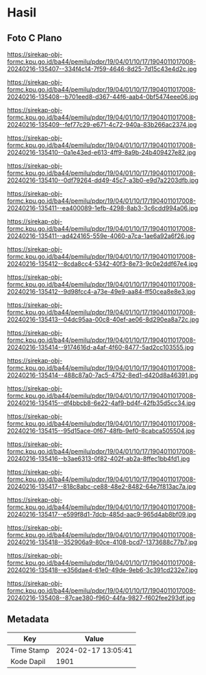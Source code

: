 # Hasil

## Foto C Plano

https://sirekap-obj-formc.kpu.go.id/ba44/pemilu/pdpr/19/04/01/10/17/1904011017008-20240216-135407--334f4c14-7f59-4646-8d25-7d15c43e4d2c.jpg

https://sirekap-obj-formc.kpu.go.id/ba44/pemilu/pdpr/19/04/01/10/17/1904011017008-20240216-135408--b701eed8-d367-44f6-aab4-0bf5474eee06.jpg

https://sirekap-obj-formc.kpu.go.id/ba44/pemilu/pdpr/19/04/01/10/17/1904011017008-20240216-135409--fef77c29-e671-4c72-940a-83b266ac2374.jpg

https://sirekap-obj-formc.kpu.go.id/ba44/pemilu/pdpr/19/04/01/10/17/1904011017008-20240216-135410--0a1e43ed-e613-4ff9-8a9b-24b409427e82.jpg

https://sirekap-obj-formc.kpu.go.id/ba44/pemilu/pdpr/19/04/01/10/17/1904011017008-20240216-135410--0df79264-dd49-45c7-a3b0-e9d7a2203dfb.jpg

https://sirekap-obj-formc.kpu.go.id/ba44/pemilu/pdpr/19/04/01/10/17/1904011017008-20240216-135411--ea400089-1efb-4298-8ab3-3c6cdd994a06.jpg

https://sirekap-obj-formc.kpu.go.id/ba44/pemilu/pdpr/19/04/01/10/17/1904011017008-20240216-135411--ad424165-559e-4060-a7ca-1ae6a92a6f26.jpg

https://sirekap-obj-formc.kpu.go.id/ba44/pemilu/pdpr/19/04/01/10/17/1904011017008-20240216-135412--8cda8cc4-5342-40f3-8e73-9c0e2ddf67e4.jpg

https://sirekap-obj-formc.kpu.go.id/ba44/pemilu/pdpr/19/04/01/10/17/1904011017008-20240216-135412--9d98fcc4-a73e-49e9-aa84-ff50cea8e8e3.jpg

https://sirekap-obj-formc.kpu.go.id/ba44/pemilu/pdpr/19/04/01/10/17/1904011017008-20240216-135413--04dc95aa-00c8-40ef-ae06-8d290ea8a72c.jpg

https://sirekap-obj-formc.kpu.go.id/ba44/pemilu/pdpr/19/04/01/10/17/1904011017008-20240216-135414--9174616d-a4af-4f60-8477-5ad2cc103555.jpg

https://sirekap-obj-formc.kpu.go.id/ba44/pemilu/pdpr/19/04/01/10/17/1904011017008-20240216-135414--488c87a0-7ac5-4752-8ed1-d420d8a46391.jpg

https://sirekap-obj-formc.kpu.go.id/ba44/pemilu/pdpr/19/04/01/10/17/1904011017008-20240216-135415--df4bbcb8-6e22-4af9-bd4f-42fb35d5cc34.jpg

https://sirekap-obj-formc.kpu.go.id/ba44/pemilu/pdpr/19/04/01/10/17/1904011017008-20240216-135415--95d15ace-0f67-48fb-9ef0-8cabca505504.jpg

https://sirekap-obj-formc.kpu.go.id/ba44/pemilu/pdpr/19/04/01/10/17/1904011017008-20240216-135416--b3ae6313-0f82-402f-ab2a-8ffec1bb4fd1.jpg

https://sirekap-obj-formc.kpu.go.id/ba44/pemilu/pdpr/19/04/01/10/17/1904011017008-20240216-135417--818c8abc-ce88-48e2-8482-64e7f813ac7a.jpg

https://sirekap-obj-formc.kpu.go.id/ba44/pemilu/pdpr/19/04/01/10/17/1904011017008-20240216-135417--e599f8d1-7dcb-485d-aac9-965d4ab8bf09.jpg

https://sirekap-obj-formc.kpu.go.id/ba44/pemilu/pdpr/19/04/01/10/17/1904011017008-20240216-135418--352906a9-80ce-4108-bcd7-1373688c77b7.jpg

https://sirekap-obj-formc.kpu.go.id/ba44/pemilu/pdpr/19/04/01/10/17/1904011017008-20240216-135418--e356dae4-61e0-49de-9eb6-3c391cd232e7.jpg

https://sirekap-obj-formc.kpu.go.id/ba44/pemilu/pdpr/19/04/01/10/17/1904011017008-20240216-135408--87cae380-f960-44fa-9827-f602fee293df.jpg


## Metadata

| Key        | Value               |
| ---------- | ------------------- |
| Time Stamp | 2024-02-17 13:05:41 |
| Kode Dapil | 1901                |



